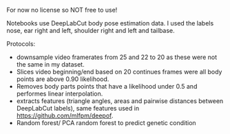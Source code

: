 For now no license so NOT free to use! 

Notebooks use DeepLabCut body pose estimation data.
I used the labels nose, ear right and left, shoulder right and left and tailbase.

Protocols:
- downsample video framerates from 25 and 22 to 20 as these were not the same in my dataset.
- Slices video beginning/end based on 20 continues frames were all body points are above 0.90 likelihood. 
- Removes body parts points that have a likelihood under 0.5 and performes linear interpolation.
- extracts features (triangle angles, areas and pairwise distances between DeepLabCut labels), same features used in https://github.com/mlfpm/deepof.
- Random forest/ PCA random forest to predict genetic condition 

